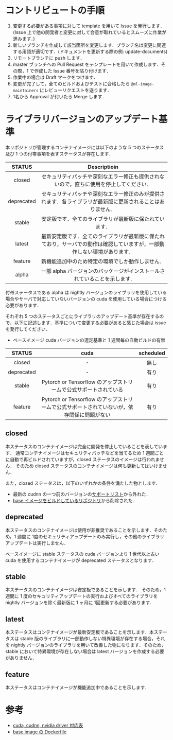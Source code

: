 # コントリビュートの手順

1. 変更する必要がある事項に対して template を用いて Issue を発行します．(Issue 上で他の開発者と変更に対して合意が取れているとスムーズに作業が進みます．)
2. 新しいブランチを作成して該当箇所を変更します．ブランチ名は変更に関連する用語が適切です．(ドキュメントを更新する際の例: update-documents)
3. リモートブランチに push します．
4. master ブランチへの Pull Request をテンプレートを用いて作成します．その際，1 で作成した Issue 番号を貼り付けます．
5. 作業中の場合は Draft マークをつけます．
6. 変更が完了して，全てのビルドおよびテストに合格したら `@ml-image-maintainers` にレビューリクエストを送ります．
7. 1名から Approval が付いたら Merge します．

# ライブラリバージョンのアップデート基準

本リポジトリが管理するコンテナイメージには以下のような 5 つのステータス及び 1 つの付帯事項を表すステータスが存在します．

|  STATUS  |Descriptioin|
|:--------:|:----------:|
|  closed  |セキュリティパッチや深刻なエラー修正も提供されないので，直ちに使用を停止してください．|
|deprecated|セキュリティパッチや深刻なエラー修正のみが提供されます．各ライブラリが最新版に更新されることはありません．|
|  stable  |安定版です．全てのライブラリが最新版に保たれています．|
|  latest  |最新安定版です．全てのライブラリが最新版に保たれており，サーバでの動作は確認していますが，一部動作しない環境があります．|
|  feature |新機能追加中のため特定の環境でしか動作しません．|
|   alpha  |一部 alpha バージョンのパッケージがインストールされていることを示します.|

付帯ステータスである alpha は nightly バージョンのライブラリを使用している場合やサーバで対応していないバージョンの cuda を使用している場合につける必要があります．


それぞれ 5 つのステータスごとにライブラリのアップデート基準が存在するので，以下に記述します．基準について変更する必要があると感じた場合は issue を発行してください．

- ベースイメージ cuda バージョンの選定基準と 1 週間毎の自動ビルドの有無

|  STATUS  |                                     cuda                                      |scheduled|
|:--------:|:-----------------------------------------------------------------------------:|:-------:|
|  closed  |                                       -                                       |   無し   |
|deprecated|                                       -                                       |   有り   |
|  stable  |           Pytorch or Tensorflow のアップストリームで公式サポートされている           |   有り   |
| feature  |Pytorch or Tensorflow のアップストリームで公式サポートされていないが，依存関係に問題がない |   有り   |


## closed

本ステータスのコンテナイメージは完全に開発を停止していることを表しています．
通常コンテナイメージはセキュリティパッチなどを当てるため 1 週間ごとに自動で再ビルドされていますが，closed ステータスのイメージは行われません．
そのため closed ステータスのコンテナイメージは何も更新してはいけません．

また，closed ステータスは，以下のいずれかの条件を満たした物とします．

- 最新の cudnn の一つ前のバージョンの[サポートリスト](https://docs.nvidia.com/deeplearning/cudnn/support-matrix/index.html)から外れた．
- [base イメージをビルドしているリポジトリ](https://gitlab.com/nvidia/container-images/cuda)から削除された．


## deprecated

本ステータスのコンテナイメージは使用が非推奨であることを示します．そのため，1 週間に 1度のセキュリティアップデートのみ実行し，その他のライブラリアップデートは実行しません．

ベースイメージに stable ステータスの cuda バージョンより 1 世代以上古い cuda を使用するコンテナイメージが deprecated ステータスとなります．

## stable

本ステータスのコンテナイメージは安定板であることを示します． そのため，1 週間に 1 度のセキュリティアップデートの実行およびすべてのライブラリを nightly バージョンを除く最新版に 1 ヶ月に 1回更新する必要があります.

## latest

本ステータスはコンテナイメージが最新安定板であることを示します．本ステータスは stable 版のライブラリに一部動作しない特異環境が存在する場合，それを nightly バージョンのライブラリを用いて改善した物になります．そのため，stable において特異環境が存在しない場合は latest バージョンを作成する必要がありません．

## feature

本ステータスはコンテナイメージが機能追加中であることを示します．

# 参考

- [cuda, cudnn, nvidia driver 対応表](https://docs.nvidia.com/deeplearning/cudnn/support-matrix/index.html)
- [base image の Dockerfile](https://gitlab.com/nvidia/container-images/cuda/-/blob/master/dist)
